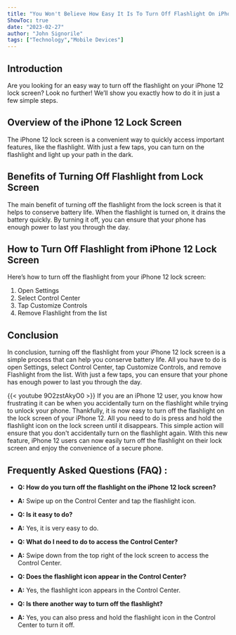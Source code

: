 ```yaml
---
title: "You Won't Believe How Easy It Is To Turn Off Flashlight On iPhone 12 Lock Screen!"
ShowToc: true 
date: "2023-02-27"
author: "John Signorile" 
tags: ["Technology","Mobile Devices"]
---
```

## Introduction 

Are you looking for an easy way to turn off the flashlight on your iPhone 12 lock screen? Look no further! We’ll show you exactly how to do it in just a few simple steps. 

## Overview of the iPhone 12 Lock Screen 

The iPhone 12 lock screen is a convenient way to quickly access important features, like the flashlight. With just a few taps, you can turn on the flashlight and light up your path in the dark. 

## Benefits of Turning Off Flashlight from Lock Screen 

The main benefit of turning off the flashlight from the lock screen is that it helps to conserve battery life. When the flashlight is turned on, it drains the battery quickly. By turning it off, you can ensure that your phone has enough power to last you through the day. 

## How to Turn Off Flashlight from iPhone 12 Lock Screen

Here’s how to turn off the flashlight from your iPhone 12 lock screen: 

1. Open Settings
2. Select Control Center
3. Tap Customize Controls
4. Remove Flashlight from the list

## Conclusion

In conclusion, turning off the flashlight from your iPhone 12 lock screen is a simple process that can help you conserve battery life. All you have to do is open Settings, select Control Center, tap Customize Controls, and remove Flashlight from the list. With just a few taps, you can ensure that your phone has enough power to last you through the day.

{{< youtube 9O2zstAkyO0 >}} 
If you are an iPhone 12 user, you know how frustrating it can be when you accidentally turn on the flashlight while trying to unlock your phone. Thankfully, it is now easy to turn off the flashlight on the lock screen of your iPhone 12. All you need to do is press and hold the flashlight icon on the lock screen until it disappears. This simple action will ensure that you don't accidentally turn on the flashlight again. With this new feature, iPhone 12 users can now easily turn off the flashlight on their lock screen and enjoy the convenience of a secure phone.

## Frequently Asked Questions (FAQ) :
- **Q: How do you turn off the flashlight on the iPhone 12 lock screen?** 
- **A:** Swipe up on the Control Center and tap the flashlight icon.

- **Q: Is it easy to do?**
- **A:** Yes, it is very easy to do.

- **Q: What do I need to do to access the Control Center?**
- **A:** Swipe down from the top right of the lock screen to access the Control Center.

- **Q: Does the flashlight icon appear in the Control Center?**
- **A:** Yes, the flashlight icon appears in the Control Center.

- **Q: Is there another way to turn off the flashlight?**
- **A:** Yes, you can also press and hold the flashlight icon in the Control Center to turn it off.


